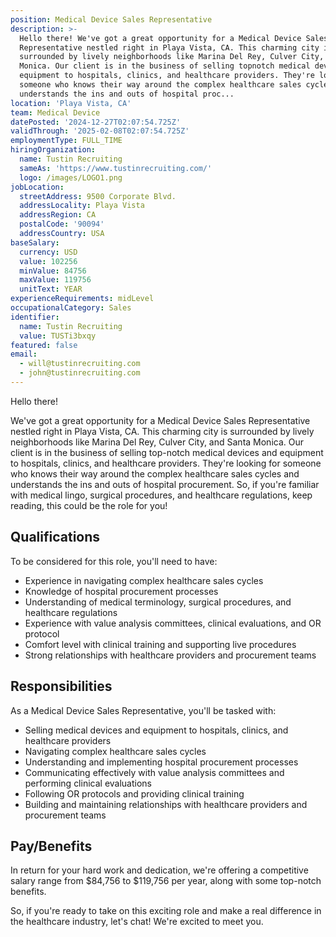 ```yaml
---
position: Medical Device Sales Representative
description: >-
  Hello there! We've got a great opportunity for a Medical Device Sales
  Representative nestled right in Playa Vista, CA. This charming city is
  surrounded by lively neighborhoods like Marina Del Rey, Culver City, and Santa
  Monica. Our client is in the business of selling topnotch medical devices and
  equipment to hospitals, clinics, and healthcare providers. They're looking for
  someone who knows their way around the complex healthcare sales cycles and
  understands the ins and outs of hospital proc...
location: 'Playa Vista, CA'
team: Medical Device
datePosted: '2024-12-27T02:07:54.725Z'
validThrough: '2025-02-08T02:07:54.725Z'
employmentType: FULL_TIME
hiringOrganization:
  name: Tustin Recruiting
  sameAs: 'https://www.tustinrecruiting.com/'
  logo: /images/LOGO1.png
jobLocation:
  streetAddress: 9500 Corporate Blvd.
  addressLocality: Playa Vista
  addressRegion: CA
  postalCode: '90094'
  addressCountry: USA
baseSalary:
  currency: USD
  value: 102256
  minValue: 84756
  maxValue: 119756
  unitText: YEAR
experienceRequirements: midLevel
occupationalCategory: Sales
identifier:
  name: Tustin Recruiting
  value: TUSTi3bxqy
featured: false
email:
  - will@tustinrecruiting.com
  - john@tustinrecruiting.com
---
```




Hello there! 

We've got a great opportunity for a Medical Device Sales Representative nestled right in Playa Vista, CA. This charming city is surrounded by lively neighborhoods like Marina Del Rey, Culver City, and Santa Monica. Our client is in the business of selling top-notch medical devices and equipment to hospitals, clinics, and healthcare providers. They're looking for someone who knows their way around the complex healthcare sales cycles and understands the ins and outs of hospital procurement. So, if you're familiar with medical lingo, surgical procedures, and healthcare regulations, keep reading, this could be the role for you!

## Qualifications
To be considered for this role, you'll need to have:

- Experience in navigating complex healthcare sales cycles
- Knowledge of hospital procurement processes
- Understanding of medical terminology, surgical procedures, and healthcare regulations
- Experience with value analysis committees, clinical evaluations, and OR protocol
- Comfort level with clinical training and supporting live procedures
- Strong relationships with healthcare providers and procurement teams

## Responsibilities
As a Medical Device Sales Representative, you'll be tasked with:

- Selling medical devices and equipment to hospitals, clinics, and healthcare providers
- Navigating complex healthcare sales cycles
- Understanding and implementing hospital procurement processes
- Communicating effectively with value analysis committees and performing clinical evaluations
- Following OR protocols and providing clinical training
- Building and maintaining relationships with healthcare providers and procurement teams

## Pay/Benefits
In return for your hard work and dedication, we're offering a competitive salary range from $84,756 to $119,756 per year, along with some top-notch benefits. 

So, if you're ready to take on this exciting role and make a real difference in the healthcare industry, let's chat! We're excited to meet you.
